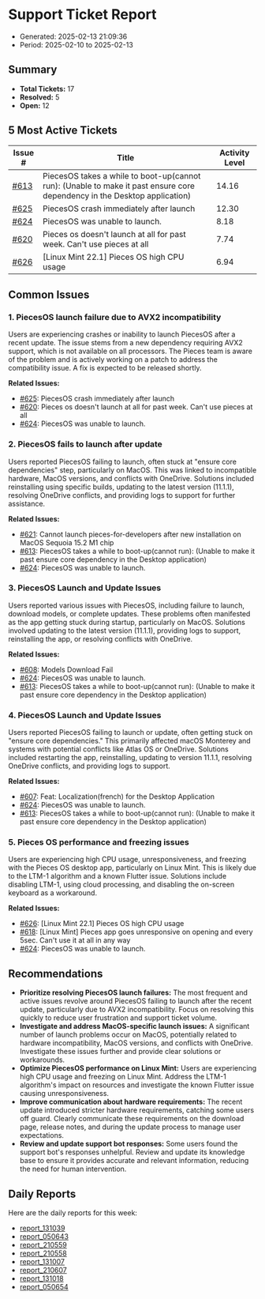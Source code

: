 # Support Ticket Report
- Generated: 2025-02-13 21:09:36
- Period: 2025-02-10 to 2025-02-13

## Summary
- **Total Tickets:** 17
- **Resolved:** 5
- **Open:** 12

## 5 Most Active Tickets
| Issue # | Title | Activity Level |
|---------|-------|----------------|
| [#613](https://github.com/pieces-app/support/issues/613) | PiecesOS takes a while to boot-up(cannot run): (Unable to make it past ensure core dependency in the Desktop application) | 14.16 |
| [#625](https://github.com/pieces-app/support/issues/625) | PiecesOS crash immediately after launch | 12.30 |
| [#624](https://github.com/pieces-app/support/issues/624) | PiecesOS was unable to launch. | 8.18 |
| [#620](https://github.com/pieces-app/support/issues/620) | Pieces os doesn't launch at all for past week. Can't use pieces at all | 7.74 |
| [#626](https://github.com/pieces-app/support/issues/626) | [Linux Mint 22.1] Pieces OS high CPU usage | 6.94 |

## Common Issues
### 1. PiecesOS launch failure due to AVX2 incompatibility
Users are experiencing crashes or inability to launch PiecesOS after a recent update. The issue stems from a new dependency requiring AVX2 support, which is not available on all processors. The Pieces team is aware of the problem and is actively working on a patch to address the compatibility issue. A fix is expected to be released shortly.

**Related Issues:**
- [#625](https://github.com/pieces-app/support/issues/625): PiecesOS crash immediately after launch
- [#620](https://github.com/pieces-app/support/issues/620): Pieces os doesn't launch at all for past week. Can't use pieces at all
- [#624](https://github.com/pieces-app/support/issues/624): PiecesOS was unable to launch.

### 2. PiecesOS fails to launch after update
Users reported PiecesOS failing to launch, often stuck at "ensure core dependencies" step, particularly on MacOS. This was linked to incompatible hardware, MacOS versions, and conflicts with OneDrive. Solutions included reinstalling using specific builds, updating to the latest version (11.1.1), resolving OneDrive conflicts, and providing logs to support for further assistance.

**Related Issues:**
- [#621](https://github.com/pieces-app/support/issues/621): Cannot launch pieces-for-developers after new installation on MacOS Sequoia 15.2 M1 chip
- [#613](https://github.com/pieces-app/support/issues/613): PiecesOS takes a while to boot-up(cannot run): (Unable to make it past ensure core dependency in the Desktop application)
- [#624](https://github.com/pieces-app/support/issues/624): PiecesOS was unable to launch.

### 3. PiecesOS Launch and Update Issues
Users reported various issues with PiecesOS, including failure to launch, download models, or complete updates. These problems often manifested as the app getting stuck during startup, particularly on MacOS. Solutions involved updating to the latest version (11.1.1), providing logs to support, reinstalling the app, or resolving conflicts with OneDrive.

**Related Issues:**
- [#608](https://github.com/pieces-app/support/issues/608): Models Download Fail
- [#624](https://github.com/pieces-app/support/issues/624): PiecesOS was unable to launch.
- [#613](https://github.com/pieces-app/support/issues/613): PiecesOS takes a while to boot-up(cannot run): (Unable to make it past ensure core dependency in the Desktop application)

### 4. PiecesOS Launch and Update Issues
Users reported PiecesOS failing to launch or update, often getting stuck on "ensure core dependencies." This primarily affected macOS Monterey and systems with potential conflicts like Atlas OS or OneDrive. Solutions included restarting the app, reinstalling, updating to version 11.1.1, resolving OneDrive conflicts, and providing logs to support.

**Related Issues:**
- [#607](https://github.com/pieces-app/support/issues/607): Feat: Localization(french) for the Desktop Application
- [#624](https://github.com/pieces-app/support/issues/624): PiecesOS was unable to launch.
- [#613](https://github.com/pieces-app/support/issues/613): PiecesOS takes a while to boot-up(cannot run): (Unable to make it past ensure core dependency in the Desktop application)

### 5. Pieces OS performance and freezing issues
Users are experiencing high CPU usage, unresponsiveness, and freezing with the Pieces OS desktop app, particularly on Linux Mint. This is likely due to the LTM-1 algorithm and a known Flutter issue. Solutions include disabling LTM-1, using cloud processing, and disabling the on-screen keyboard as a workaround.

**Related Issues:**
- [#626](https://github.com/pieces-app/support/issues/626): [Linux Mint 22.1] Pieces OS high CPU usage
- [#618](https://github.com/pieces-app/support/issues/618): [Linux Mint] Pieces app goes unresponsive on opening and every 5sec. Can't use it at all in any way
- [#624](https://github.com/pieces-app/support/issues/624): PiecesOS was unable to launch.


## Recommendations
- **Prioritize resolving PiecesOS launch failures:** The most frequent and active issues revolve around PiecesOS failing to launch after the recent update, particularly due to AVX2 incompatibility. Focus on resolving this quickly to reduce user frustration and support ticket volume.
- **Investigate and address MacOS-specific launch issues:** A significant number of launch problems occur on MacOS, potentially related to hardware incompatibility, MacOS versions, and conflicts with OneDrive.  Investigate these issues further and provide clear solutions or workarounds.
- **Optimize PiecesOS performance on Linux Mint:** Users are experiencing high CPU usage and freezing on Linux Mint. Address the LTM-1 algorithm's impact on resources and investigate the known Flutter issue causing unresponsiveness.
- **Improve communication about hardware requirements:** The recent update introduced stricter hardware requirements, catching some users off guard. Clearly communicate these requirements on the download page, release notes, and during the update process to manage user expectations.
- **Review and update support bot responses:** Some users found the support bot's responses unhelpful. Review and update its knowledge base to ensure it provides accurate and relevant information, reducing the need for human intervention.

## Daily Reports
Here are the daily reports for this week:

- [report_131039](daily/2025-02-11/report_131039.md)
- [report_050643](daily/2025-02-11/report_050643.md)
- [report_210559](daily/2025-02-11/report_210559.md)
- [report_210558](daily/2025-02-12/report_210558.md)
- [report_131007](daily/2025-02-12/report_131007.md)
- [report_210607](daily/2025-02-13/report_210607.md)
- [report_131018](daily/2025-02-13/report_131018.md)
- [report_050654](daily/2025-02-13/report_050654.md)
